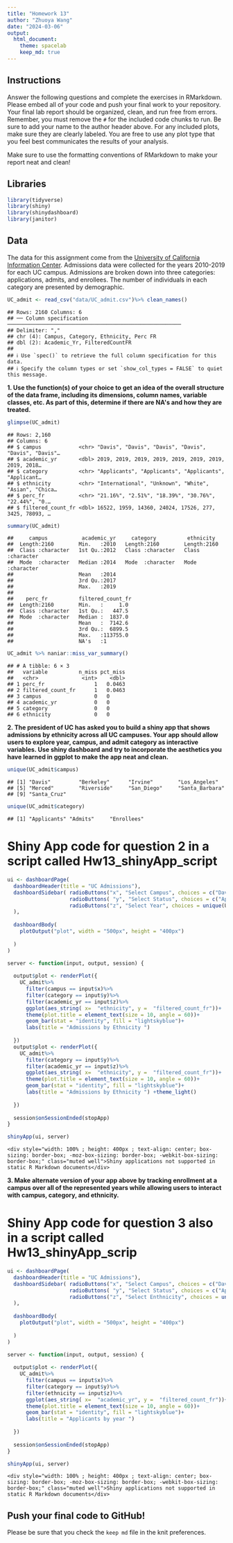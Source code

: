 ```yaml
---
title: "Homework 13"
author: "Zhuoya Wang"
date: "2024-03-06"
output:
  html_document: 
    theme: spacelab
    keep_md: true
---
```




## Instructions
Answer the following questions and complete the exercises in RMarkdown. Please embed all of your code and push your final work to your repository. Your final lab report should be organized, clean, and run free from errors. Remember, you must remove the `#` for the included code chunks to run. Be sure to add your name to the author header above. For any included plots, make sure they are clearly labeled. You are free to use any plot type that you feel best communicates the results of your analysis.  

Make sure to use the formatting conventions of RMarkdown to make your report neat and clean!  

## Libraries

```r
library(tidyverse)
library(shiny)
library(shinydashboard)
library(janitor)
```

## Data
The data for this assignment come from the [University of California Information Center](https://www.universityofcalifornia.edu/infocenter). Admissions data were collected for the years 2010-2019 for each UC campus. Admissions are broken down into three categories: applications, admits, and enrollees. The number of individuals in each category are presented by demographic.  

```r
UC_admit <- read_csv("data/UC_admit.csv")%>% clean_names()
```

```
## Rows: 2160 Columns: 6
## ── Column specification ────────────────────────────────────────────────────────
## Delimiter: ","
## chr (4): Campus, Category, Ethnicity, Perc FR
## dbl (2): Academic_Yr, FilteredCountFR
## 
## ℹ Use `spec()` to retrieve the full column specification for this data.
## ℹ Specify the column types or set `show_col_types = FALSE` to quiet this message.
```

**1. Use the function(s) of your choice to get an idea of the overall structure of the data frame, including its dimensions, column names, variable classes, etc. As part of this, determine if there are NA's and how they are treated.**  


```r
glimpse(UC_admit)
```

```
## Rows: 2,160
## Columns: 6
## $ campus            <chr> "Davis", "Davis", "Davis", "Davis", "Davis", "Davis"…
## $ academic_yr       <dbl> 2019, 2019, 2019, 2019, 2019, 2019, 2019, 2019, 2018…
## $ category          <chr> "Applicants", "Applicants", "Applicants", "Applicant…
## $ ethnicity         <chr> "International", "Unknown", "White", "Asian", "Chica…
## $ perc_fr           <chr> "21.16%", "2.51%", "18.39%", "30.76%", "22.44%", "0.…
## $ filtered_count_fr <dbl> 16522, 1959, 14360, 24024, 17526, 277, 3425, 78093, …
```




```r
summary(UC_admit)
```

```
##     campus           academic_yr     category          ethnicity        
##  Length:2160        Min.   :2010   Length:2160        Length:2160       
##  Class :character   1st Qu.:2012   Class :character   Class :character  
##  Mode  :character   Median :2014   Mode  :character   Mode  :character  
##                     Mean   :2014                                        
##                     3rd Qu.:2017                                        
##                     Max.   :2019                                        
##                                                                         
##    perc_fr          filtered_count_fr 
##  Length:2160        Min.   :     1.0  
##  Class :character   1st Qu.:   447.5  
##  Mode  :character   Median :  1837.0  
##                     Mean   :  7142.6  
##                     3rd Qu.:  6899.5  
##                     Max.   :113755.0  
##                     NA's   :1
```



```r
UC_admit %>% naniar::miss_var_summary()
```

```
## # A tibble: 6 × 3
##   variable          n_miss pct_miss
##   <chr>              <int>    <dbl>
## 1 perc_fr                1   0.0463
## 2 filtered_count_fr      1   0.0463
## 3 campus                 0   0     
## 4 academic_yr            0   0     
## 5 category               0   0     
## 6 ethnicity              0   0
```

**2. The president of UC has asked you to build a shiny app that shows admissions by ethnicity across all UC campuses. Your app should allow users to explore year, campus, and admit category as interactive variables. Use shiny dashboard and try to incorporate the aesthetics you have learned in ggplot to make the app neat and clean.**  

```r
unique(UC_admit$campus)
```

```
## [1] "Davis"         "Berkeley"      "Irvine"        "Los_Angeles"  
## [5] "Merced"        "Riverside"     "San_Diego"     "Santa_Barbara"
## [9] "Santa_Cruz"
```


```r
unique(UC_admit$category)
```

```
## [1] "Applicants" "Admits"     "Enrollees"
```

# Shiny App code for question 2 in a script called Hw13_shinyApp_script


```r
ui <- dashboardPage(
  dashboardHeader(title = "UC Admissions"),
  dashboardSidebar( radioButtons("x", "Select Campus", choices = c("Davis", "Berkeley", "Irvine" ,"Los_Angeles", "Merced","Riverside", "San_Diego", "Santa_Barbara", "Santa_Cruz"), selected = "Davis"),
                    radioButtons( "y", "Select Status", choices = c("Applicants", "Admits","Enrollees"), selected = "Applicants"),
                    radioButtons("z", "Select Year", choices = unique(UC_admit$academic_yr))
  ),
  
  dashboardBody(
    plotOutput("plot", width = "500px", height = "400px")
    
  )
)

server <- function(input, output, session) {
  
  output$plot <- renderPlot({
    UC_admit%>%
      filter(campus == input$x)%>%
      filter(category == input$y)%>%
      filter(academic_yr == input$z)%>%
      ggplot(aes_string( x=  "ethnicity", y =  "filtered_count_fr"))+
      theme(plot.title = element_text(size = 10, angle = 60))+
      geom_bar(stat = "identity", fill = "lightskyblue")+
      labs(title = "Admissions by Ethnicity ")
    
  })
  output$plot <- renderPlot({
    UC_admit%>%
      filter(category == input$y)%>%
      filter(academic_yr == input$z)%>%
      ggplot(aes_string( x=  "ethnicity", y =  "filtered_count_fr"))+
      theme(plot.title = element_text(size = 10, angle = 60))+
      geom_bar(stat = "identity", fill = "lightskyblue")+
      labs(title = "Admissions by Ethnicity ") +theme_light()
    
  })
  
  session$onSessionEnded(stopApp)
}

shinyApp(ui, server)
```

```{=html}
<div style="width: 100% ; height: 400px ; text-align: center; box-sizing: border-box; -moz-box-sizing: border-box; -webkit-box-sizing: border-box;" class="muted well">Shiny applications not supported in static R Markdown documents</div>
```






**3. Make alternate version of your app above by tracking enrollment at a campus over all of the represented years while allowing users to interact with campus, category, and ethnicity.**

# Shiny App code for question 3 also in a script called Hw13_shinyApp_scrip

```r
ui <- dashboardPage(
  dashboardHeader(title = "UC Admissions"),
  dashboardSidebar( radioButtons("x", "Select Campus", choices = c("Davis", "Berkeley", "Irvine" ,"Los_Angeles", "Merced","Riverside", "San_Diego", "Santa_Barbara", "Santa_Cruz"), selected = "Davis"),
                    radioButtons( "y", "Select Status", choices = c("Applicants", "Admits","Enrollees"), selected = "Applicants"),
                    radioButtons("z", "Select Enthnicity", choices = unique(UC_admit$ethnicity))
  ),
  
  dashboardBody(
    plotOutput("plot", width = "500px", height = "400px")
    
  )
)

server <- function(input, output, session) {
  
  output$plot <- renderPlot({
    UC_admit%>%
      filter(campus == input$x)%>%
      filter(category == input$y)%>%
      filter(ethnicity == input$z)%>%
      ggplot(aes_string( x=  "academic_yr", y =  "filtered_count_fr"))+
      theme(plot.title = element_text(size = 10, angle = 60))+
      geom_bar(stat = "identity", fill = "lightskyblue")+
      labs(title = "Applicants by year ")
    
  })
  
  session$onSessionEnded(stopApp)
}

shinyApp(ui, server)
```

```{=html}
<div style="width: 100% ; height: 400px ; text-align: center; box-sizing: border-box; -moz-box-sizing: border-box; -webkit-box-sizing: border-box;" class="muted well">Shiny applications not supported in static R Markdown documents</div>
```



## Push your final code to GitHub!
Please be sure that you check the `keep md` file in the knit preferences. 
